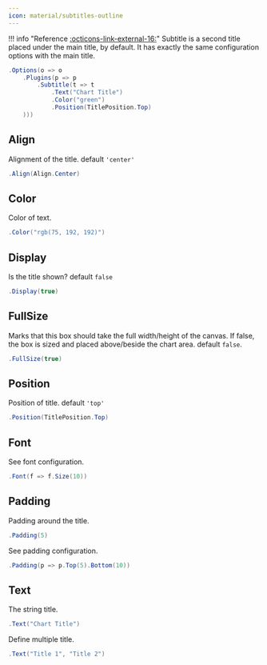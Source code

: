 ```yaml
---
icon: material/subtitles-outline
---
```


!!! info "Reference [:octicons-link-external-16:](https://www.chartjs.org/docs/latest/configuration/subtitle.html)"
	Subtitle is a second title placed under the main title, by default. It has exactly the same configuration options with the main title.

```csharp hl_lines="3"
.Options(o => o
    .Plugins(p => p
        .Subtitle(t => t
            .Text("Chart Title")
            .Color("green")
            .Position(TitlePosition.Top)
    )))
```

## Align
Alignment of the title. default ```'center'```
```csharp
.Align(Align.Center)
```

## Color
Color of text.
```csharp
.Color("rgb(75, 192, 192)")
```

## Display
Is the title shown? default ```false```
```csharp
.Display(true)
```

## FullSize
Marks that this box should take the full width/height of the canvas. 
If false, the box is sized and placed above/beside the chart area. default ```false```.
```csharp
.FullSize(true)
```

## Position
Position of title. default ```'top'```
```csharp
.Position(TitlePosition.Top)
```

## Font
See font configuration. 
```csharp
.Font(f => f.Size(10))
```

## Padding
Padding around the title.
```csharp
.Padding(5)
```
See padding configuration.
```csharp
.Padding(p => p.Top(5).Bottom(10))
```

## Text
The string title.
```csharp
.Text("Chart Title")
```
Define multiple title.
```csharp
.Text("Title 1", "Title 2")
```

